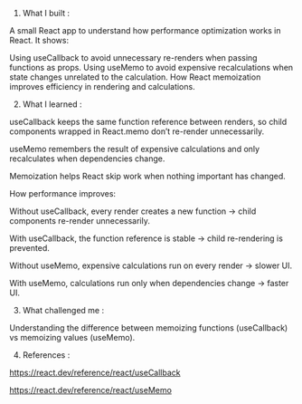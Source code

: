 1. What I built :

A small React app to understand how performance optimization works in React. It shows:

Using useCallback to avoid unnecessary re-renders when passing functions as props.
Using useMemo to avoid expensive recalculations when state changes unrelated to the calculation.
How React memoization improves efficiency in rendering and calculations.

2. What I learned :

useCallback keeps the same function reference between renders, so child components wrapped in React.memo don’t re-render unnecessarily.

useMemo remembers the result of expensive calculations and only recalculates when dependencies change.

Memoization helps React skip work when nothing important has changed.

How performance improves:

Without useCallback, every render creates a new function → child components re-render unnecessarily.

With useCallback, the function reference is stable → child re-rendering is prevented.

Without useMemo, expensive calculations run on every render → slower UI.

With useMemo, calculations run only when dependencies change → faster UI.

3. What challenged me :

Understanding the difference between memoizing functions (useCallback) vs memoizing values (useMemo).

4. References :

https://react.dev/reference/react/useCallback

https://react.dev/reference/react/useMemo